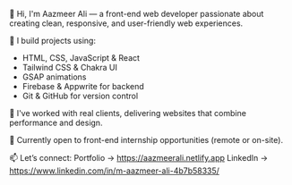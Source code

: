 👋 Hi, I'm Aazmeer Ali — a front-end web developer passionate about creating clean, responsive, and user-friendly web experiences.

🚀 I build projects using:
- HTML, CSS, JavaScript & React
- Tailwind CSS & Chakra UI
- GSAP animations
- Firebase & Appwrite for backend
- Git & GitHub for version control

💼 I've worked with real clients, delivering websites that combine performance and design.

🎯 Currently open to front-end internship opportunities (remote or on-site).

📫 Let’s connect:
Portfolio → https://aazmeerali.netlify.app
LinkedIn → https://www.linkedin.com/in/m-aazmeer-ali-4b7b58335/
